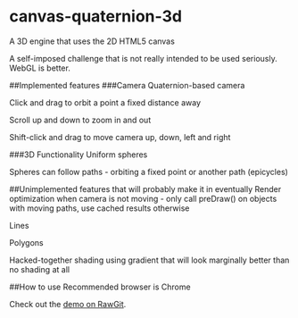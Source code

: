 # canvas-quaternion-3d
A 3D engine that uses the 2D HTML5 canvas

A self-imposed challenge that is not really intended to be used seriously. WebGL is better.

##Implemented features
###Camera
Quaternion-based camera

Click and drag to orbit a point a fixed distance away

Scroll up and down to zoom in and out

Shift-click and drag to move camera up, down, left and right

###3D Functionality
Uniform spheres

Spheres can follow paths - orbiting a fixed point or another path (epicycles)

##Unimplemented features that will probably make it in eventually
Render optimization when camera is not moving - only call preDraw() on objects with moving paths, use cached results otherwise

Lines

Polygons

Hacked-together shading using gradient that will look marginally better than no shading at all

##How to use
Recommended browser is Chrome

Check out the [demo on RawGit](https://rawgit.com/jasperchapmanblack/canvas-quaternion-3d/master/mainpage.html).
